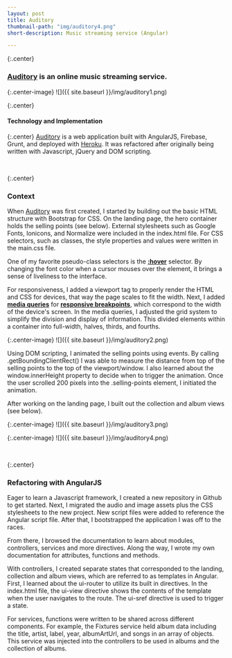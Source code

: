 ```yaml
---
layout: post
title: Auditory
thumbnail-path: "img/auditory4.png"
short-description: Music streaming service (Angular)

---
```


{:.center} 
### [Auditory](http://auditory-angular.herokuapp.com) is an online music streaming service.

{:.center-image}
![]({{ site.baseurl }}/img/auditory1.png)

{:.center} 
#### Technology and Implementation

{:.center}
[Auditory](http://auditory-angular.herokuapp.com) is a web application built with AngularJS, Firebase, Grunt, and deployed with [Heroku](http://auditory-angular.herokuapp.com). It was refactored after originally being written with Javascript, jQuery and DOM scripting. 

<br>

{:.center} 
### Context

When [Auditory](http://auditory-angular.herokuapp.com) was first created, I started by building out the basic HTML structure with Bootstrap for CSS. On the landing page, the hero container holds the selling points (see below). External stylesheets such as Google Fonts, Ionicons, and Normalize were included in the index.html file. For CSS selectors, such as classes, the style properties and values were written in the main.css file. 

One of my favorite pseudo-class selectors is the <strong>[:hover](http://www.w3schools.com/cssref/sel_hover.asp)</strong> selector. By changing the font color when a cursor mouses over the element, it brings a sense of liveliness to the interface. 

For responsiveness, I added a viewport tag to properly render the HTML and CSS for devices, that way the page scales to fit the width. Next, I added <strong>[media queries](https://developer.mozilla.org/en-US/docs/Web/CSS/Media_Queries/Using_media_queries)</strong> for <strong>[responsive breakpoints](https://developers.google.com/web/fundamentals/design-and-ui/responsive/fundamentals/how-to-choose-breakpoints?hl=en)</strong>, which correspond to the width of the device's screen. In the media queries, I adjusted the grid system to simplify the division and display of information. This divided elements within a container into full-width, halves, thirds, and fourths. 

{:.center-image}
![]({{ site.baseurl }}/img/auditory2.png)

Using DOM scripting, I animated the selling points using events. By calling .getBoundingClientRect() I was able to measure the distance from top of the selling points to the top of the viewport/window. I also learned about the window.innerHeight property to decide when to trigger the animation. Once the user scrolled 200 pixels into the .selling-points element, I initiated the animation. 

After working on the landing page, I built out the collection and album views (see below).

{:.center-image}
![]({{ site.baseurl }}/img/auditory3.png)

{:.center-image}
![]({{ site.baseurl }}/img/auditory4.png)

<br>

{:.center}
### Refactoring with AngularJS

Eager to learn a Javascript framework, I created a new repository in Github to get started. Next, I migrated the audio and image assets plus the CSS stylesheets to the new project. New script files were added to reference the Angular script file. After that, I bootstrapped the application I was off to the races. 

From there, I browsed the documentation to learn about modules, controllers, services and more directives. Along the way, I wrote my own documentation for attributes, functions and methods.

With controllers, I created separate states that corresponded to the landing, collection and album views, which are referred to as templates in Angular. First, I learned about the ui-router to utilize its built in directives. In the index.html file, the ui-view directive shows the contents of the template when the user navigates to the route. The ui-sref directive is used to trigger a state. 

For services, functions were written to be shared across different components. For example, the Fixtures service held album data including the title, artist, label, year, albumArtUrl, and songs in an array of objects. This service was injected into the controllers to be used in albums and the collection of albums. 



<!--
{:.center} 
## Problem

{:.center}   
What problem?

{:.center} 
## Solution

{:.center} 
Streaming music instantly.
-->






